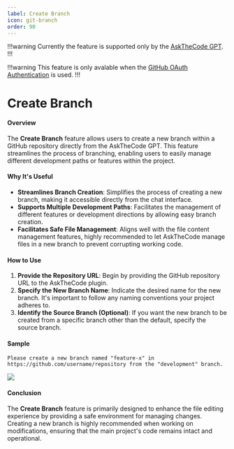 ```yaml
---
label: Create Branch
icon: git-branch
order: 90
---
```


!!!warning
Currently the feature is supported only by the [AskTheCode GPT](https://chat.openai.com/g/g-3s6SJ5V7S-askthecode).
!!!

!!!warning
This feature is only avalable when the [GitHub OAuth Authentication](/authentication/#authentication-methods) is used.
!!!

# Create Branch

#### Overview

The **Create Branch** feature allows users to create a new branch within a GitHub repository directly from the AskTheCode GPT. This feature streamlines the process of branching, enabling users to easily manage different development paths or features within the project.

#### Why It's Useful

- **Streamlines Branch Creation**: Simplifies the process of creating a new branch, making it accessible directly from the chat interface.
- **Supports Multiple Development Paths**: Facilitates the management of different features or development directions by allowing easy branch creation.
- **Facilitates Safe File Management**: Aligns well with the file content management features, highly recommended to let AskTheCode manage files in a new branch to prevent corrupting working code.

#### How to Use

1. **Provide the Repository URL**: Begin by providing the GitHub repository URL to the AskTheCode plugin.
2. **Specify the New Branch Name**: Indicate the desired name for the new branch. It's important to follow any naming conventions your project adheres to.
3. **Identify the Source Branch (Optional)**: If you want the new branch to be created from a specific branch other than the default, specify the source branch.

#### Sample

```prompt
Please create a new branch named "feature-x" in https://github.com/username/repository from the "development" branch.
```

![](/resources/usage/branches/create-branch.png)

#### Conclusion

The **Create Branch** feature is primarily designed to enhance the file editing experience by providing a safe environment for managing changes. Creating a new branch is highly recommended when working on modifications, ensuring that the main project's code remains intact and operational.
